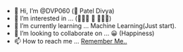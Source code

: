 - 👋 Hi, I’m @DVP060 (🤫 Patel Divya)
- 👀 I’m interested in ... (🤔🧑‍💻 🚶 🍔🍟🍕)
- 🌱 I’m currently learning ... Machine Learning(Just start).
- 💞️ I’m looking to collaborate on ... 😀 (Happiness)
- 📫 How to reach me ... <a href="https://github.com/DVP060/DVP060/tree/main">Remember Me..</a>

<!---
DVP060/DVP060 is a ✨ special ✨ repository because its `README.md` (this file) appears on your GitHub profile.
You can click the Preview link to take a look at your changes.
--->

